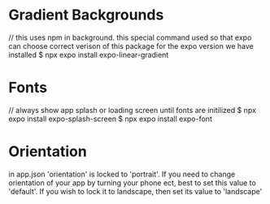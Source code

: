 # Gradient Backgrounds
// this uses npm in background. this special command used so that expo can choose correct verison of this package for the expo version we have installed
$ npx expo install expo-linear-gradient  

# Fonts
// always show app splash or loading screen until fonts are initilized
$ npx expo install expo-splash-screen
$ npx expo install expo-font

# Orientation
in app.json 'orientation' is locked to 'portrait'. If you need to change orientation of your app by turning your phone ect, best to set this value to 'default'.  If you wish to lock it to 
landscape, then set its value to 'landscape'